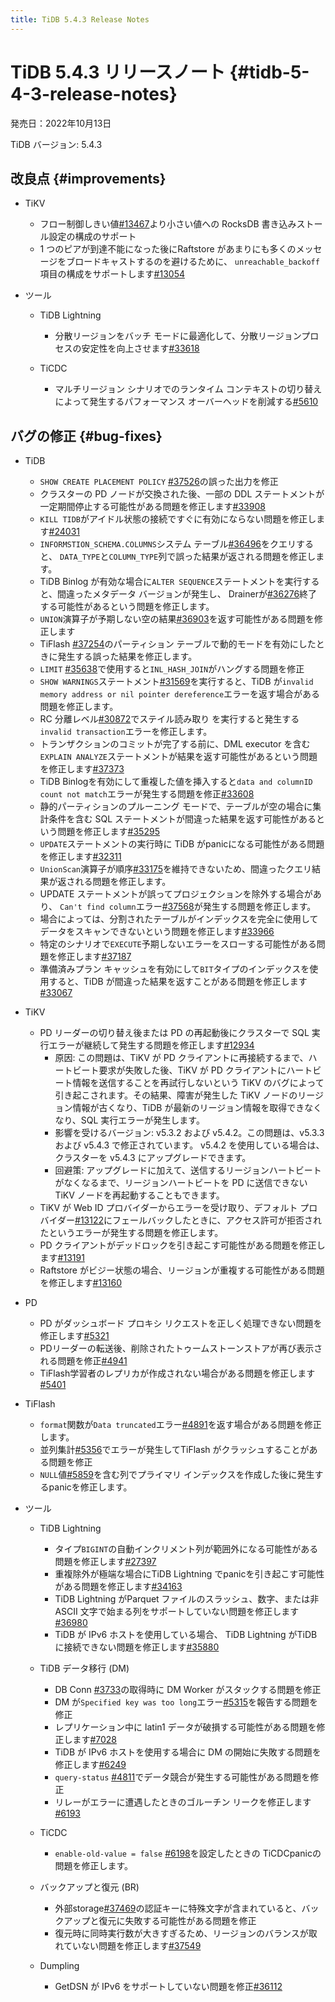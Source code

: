 ```yaml
---
title: TiDB 5.4.3 Release Notes
---
```


# TiDB 5.4.3 リリースノート {#tidb-5-4-3-release-notes}

発売日：2022年10月13日

TiDB バージョン: 5.4.3

## 改良点 {#improvements}

-   TiKV

    -   フロー制御しきい値[#13467](https://github.com/tikv/tikv/issues/13467)より小さい値への RocksDB 書き込みストール設定の構成のサポート
    -   1 つのピアが到達不能になった後にRaftstore があまりにも多くのメッセージをブロードキャストするのを避けるために、 `unreachable_backoff`項目の構成をサポートします[#13054](https://github.com/tikv/tikv/issues/13054)

-   ツール

    -   TiDB Lightning

        -   分散リージョンをバッチ モードに最適化して、分散リージョンプロセスの安定性を向上させます[#33618](https://github.com/pingcap/tidb/issues/33618)

    -   TiCDC

        -   マルチリージョン シナリオでのランタイム コンテキストの切り替えによって発生するパフォーマンス オーバーヘッドを削減する[#5610](https://github.com/pingcap/tiflow/issues/5610)

## バグの修正 {#bug-fixes}

-   TiDB

    -   `SHOW CREATE PLACEMENT POLICY` [#37526](https://github.com/pingcap/tidb/issues/37526)の誤った出力を修正
    -   クラスターの PD ノードが交換された後、一部の DDL ステートメントが一定期間停止する可能性がある問題を修正します[#33908](https://github.com/pingcap/tidb/issues/33908)
    -   `KILL TIDB`がアイドル状態の接続ですぐに有効にならない問題を修正します[#24031](https://github.com/pingcap/tidb/issues/24031)
    -   `INFORMSTION_SCHEMA.COLUMNS`システム テーブル[#36496](https://github.com/pingcap/tidb/issues/36496)をクエリすると、 `DATA_TYPE`と`COLUMN_TYPE`列で誤った結果が返される問題を修正します。
    -   TiDB Binlog が有効な場合に`ALTER SEQUENCE`ステートメントを実行すると、間違ったメタデータ バージョンが発生し、 Drainerが[#36276](https://github.com/pingcap/tidb/issues/36276)終了する可能性があるという問題を修正します。
    -   `UNION`演算子が予期しない空の結果[#36903](https://github.com/pingcap/tidb/issues/36903)を返す可能性がある問題を修正します
    -   TiFlash [#37254](https://github.com/pingcap/tidb/issues/37254)のパーティション テーブルで動的モードを有効にしたときに発生する誤った結果を修正します。
    -   `LIMIT` [#35638](https://github.com/pingcap/tidb/issues/35638)で使用すると`INL_HASH_JOIN`がハングする問題を修正
    -   `SHOW WARNINGS`ステートメント[#31569](https://github.com/pingcap/tidb/issues/31569)を実行すると、TiDB が`invalid memory address or nil pointer dereference`エラーを返す場合がある問題を修正します。
    -   RC 分離レベル[#30872](https://github.com/pingcap/tidb/issues/30872)でステイル読み取り を実行すると発生する`invalid transaction`エラーを修正します。
    -   トランザクションのコミットが完了する前に、DML executor を含む`EXPLAIN ANALYZE`ステートメントが結果を返す可能性があるという問題を修正します[#37373](https://github.com/pingcap/tidb/issues/37373)
    -   TiDB Binlogを有効にして重複した値を挿入すると`data and columnID count not match`エラーが発生する問題を修正[#33608](https://github.com/pingcap/tidb/issues/33608)
    -   静的パーティションのプルーニング モードで、テーブルが空の場合に集計条件を含む SQL ステートメントが間違った結果を返す可能性があるという問題を修正します[#35295](https://github.com/pingcap/tidb/issues/35295)
    -   `UPDATE`ステートメントの実行時に TiDB がpanicになる可能性がある問題を修正します[#32311](https://github.com/pingcap/tidb/issues/32311)
    -   `UnionScan`演算子が順序[#33175](https://github.com/pingcap/tidb/issues/33175)を維持できないため、間違ったクエリ結果が返される問題を修正します。
    -   UPDATE ステートメントが誤ってプロジェクションを除外する場合があり、 `Can't find column`エラー[#37568](https://github.com/pingcap/tidb/issues/37568)が発生する問題を修正します。
    -   場合によっては、分割されたテーブルがインデックスを完全に使用してデータをスキャンできないという問題を修正します[#33966](https://github.com/pingcap/tidb/issues/33966)
    -   特定のシナリオで`EXECUTE`予期しないエラーをスローする可能性がある問題を修正します[#37187](https://github.com/pingcap/tidb/issues/37187)
    -   準備済みプラン キャッシュを有効にして`BIT`タイプのインデックスを使用すると、TiDB が間違った結果を返すことがある問題を修正します[#33067](https://github.com/pingcap/tidb/issues/33067)

-   TiKV

    -   PD リーダーの切り替え後または PD の再起動後にクラスターで SQL 実行エラーが継続して発生する問題を修正します[#12934](https://github.com/tikv/tikv/issues/12934)
        -   原因: この問題は、TiKV が PD クライアントに再接続するまで、ハートビート要求が失敗した後、TiKV が PD クライアントにハートビート情報を送信することを再試行しないという TiKV のバグによって引き起こされます。その結果、障害が発生した TiKV ノードのリージョン情報が古くなり、TiDB が最新のリージョン情報を取得できなくなり、SQL 実行エラーが発生します。
        -   影響を受けるバージョン: v5.3.2 および v5.4.2。この問題は、v5.3.3 および v5.4.3 で修正されています。 v5.4.2 を使用している場合は、クラスターを v5.4.3 にアップグレードできます。
        -   回避策: アップグレードに加えて、送信するリージョンハートビートがなくなるまで、リージョンハートビートを PD に送信できない TiKV ノードを再起動することもできます。
    -   TiKV が Web ID プロバイダーからエラーを受け取り、デフォルト プロバイダー[#13122](https://github.com/tikv/tikv/issues/13122)にフェールバックしたときに、アクセス許可が拒否されたというエラーが発生する問題を修正します。
    -   PD クライアントがデッドロックを引き起こす可能性がある問題を修正します[#13191](https://github.com/tikv/tikv/issues/13191)
    -   Raftstore がビジー状態の場合、リージョンが重複する可能性がある問題を修正します[#13160](https://github.com/tikv/tikv/issues/13160)

-   PD

    -   PD がダッシュボード プロキシ リクエストを正しく処理できない問題を修正します[#5321](https://github.com/tikv/pd/issues/5321)
    -   PDリーダーの転送後、削除されたトゥームストーンストアが再び表示される問題を修正[#4941](https://github.com/tikv/pd/issues/4941)
    -   TiFlash学習者のレプリカが作成されない場合がある問題を修正します[#5401](https://github.com/tikv/pd/issues/5401)

-   TiFlash

    -   `format`関数が`Data truncated`エラー[#4891](https://github.com/pingcap/tiflash/issues/4891)を返す場合がある問題を修正します。
    -   並列集計[#5356](https://github.com/pingcap/tiflash/issues/5356)でエラーが発生してTiFlash がクラッシュすることがある問題を修正
    -   `NULL`値[#5859](https://github.com/pingcap/tiflash/issues/5859)を含む列でプライマリ インデックスを作成した後に発生するpanicを修正します。

-   ツール

    -   TiDB Lightning

        -   タイプ`BIGINT`の自動インクリメント列が範囲外になる可能性がある問題を修正します[#27397](https://github.com/pingcap/tidb/issues/27937)
        -   重複除外が極端な場合にTiDB Lightning でpanicを引き起こす可能性がある問題を修正します[#34163](https://github.com/pingcap/tidb/issues/34163)
        -   TiDB Lightning がParquet ファイルのスラッシュ、数字、または非 ASCII 文字で始まる列をサポートしていない問題を修正します[#36980](https://github.com/pingcap/tidb/issues/36980)
        -   TiDB が IPv6 ホストを使用している場合、 TiDB Lightning がTiDB に接続できない問題を修正します[#35880](https://github.com/pingcap/tidb/issues/35880)

    -   TiDB データ移行 (DM)

        -   DB Conn [#3733](https://github.com/pingcap/tiflow/issues/3733)の取得時に DM Worker がスタックする問題を修正
        -   DM が`Specified key was too long`エラー[#5315](https://github.com/pingcap/tiflow/issues/5315)を報告する問題を修正
        -   レプリケーション中に latin1 データが破損する可能性がある問題を修正します[#7028](https://github.com/pingcap/tiflow/issues/7028)
        -   TiDB が IPv6 ホストを使用する場合に DM の開始に失敗する問題を修正します[#6249](https://github.com/pingcap/tiflow/issues/6249)
        -   `query-status` [#4811](https://github.com/pingcap/tiflow/issues/4811)でデータ競合が発生する可能性がある問題を修正
        -   リレーがエラーに遭遇したときのゴルーチン リークを修正します[#6193](https://github.com/pingcap/tiflow/issues/6193)

    -   TiCDC

        -   `enable-old-value = false` [#6198](https://github.com/pingcap/tiflow/issues/6198)を設定したときの TiCDCpanicの問題を修正します。

    -   バックアップと復元 (BR)

        -   外部storage[#37469](https://github.com/pingcap/tidb/issues/37469)の認証キーに特殊文字が含まれていると、バックアップと復元に失敗する可能性がある問題を修正
        -   復元時に同時実行数が大きすぎるため、リージョンのバランスが取れていない問題を修正します[#37549](https://github.com/pingcap/tidb/issues/37549)

    -   Dumpling

        -   GetDSN が IPv6 をサポートしていない問題を修正[#36112](https://github.com/pingcap/tidb/issues/36112)
